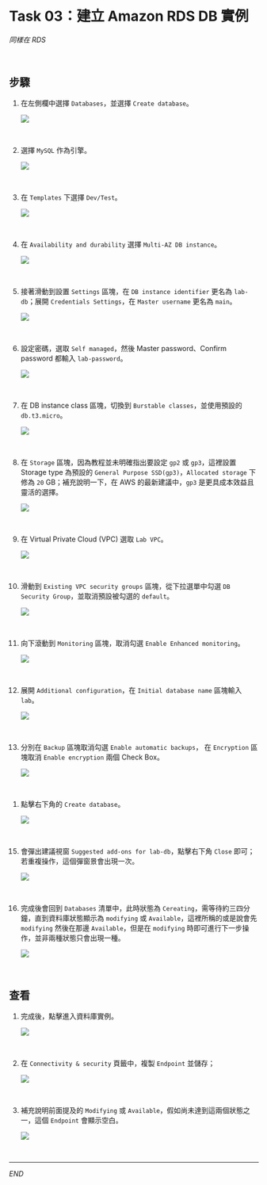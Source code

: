 # Task 03：建立 Amazon RDS DB 實例

_同樣在 RDS_

<br>

## 步驟

1. 在左側欄中選擇 `Databases`，並選擇 `Create database`。

    ![](images/img_36.png)

<br>

2. 選擇 `MySQL` 作為引擎。

    ![](images/img_37.png)

<br>

3. 在 `Templates` 下選擇 `Dev/Test`。

    ![](images/img_06.png)

<br>

4. 在 `Availability and durability` 選擇 `Multi-AZ DB instance`。

    ![](images/img_07.png)

<br>

5. 接著滑動到設置 `Settings` 區塊，在 `DB instance identifier` 更名為 `lab-db`；展開 `Credentials Settings`，在 `Master username` 更名為 `main`。

    ![](images/img_08.png)

<br>

6. 設定密碼，選取 `Self managed`，然後 Master password、Confirm password 都輸入 `lab-password`。

    ![](images/img_09.png)

<br>

7. 在 DB instance class 區塊，切換到 `Burstable classes`，並使用預設的  `db.t3.micro`。

    ![](images/img_10.png)

<br>

8. 在 `Storage` 區塊，因為教程並未明確指出要設定 `gp2` 或 `gp3`，這裡設置 Storage type 為預設的 `General Purpose SSD(gp3)`，`Allocated storage` 下修為 `20` GB；補充說明一下，在 AWS 的最新建議中，`gp3` 是更具成本效益且靈活的選擇。

    ![](images/img_11.png)

<br>

9. 在 Virtual Private Cloud (VPC) 選取 `Lab VPC`。

    ![](images/img_12.png)

<br>

10. 滑動到 `Existing VPC security groups` 區塊，從下拉選單中勾選 `DB Security Group`，並取消預設被勾選的 `default`。

    ![](images/img_13.png)

<br>

11. 向下滾動到 `Monitoring` 區塊，取消勾選 `Enable Enhanced monitoring`。

    ![](images/img_14.png)

<br>

12. 展開 `Additional configuration`，在 `Initial database name` 區塊輸入 `lab`。

    ![](images/img_46.png)

<br>

13. 分別在 `Backup` 區塊取消勾選 `Enable automatic backups`， 在 `Encryption` 區塊取消 `Enable encryption` 兩個 Check Box。

    ![](images/img_15.png)

<br>

1.  點擊右下角的 `Create database`。

    ![](images/img_40.png)

<br>

15. 會彈出建議視窗 `Suggested add-ons for lab-db`，點擊右下角 `Close` 即可；若重複操作，這個彈窗景會出現一次。

    ![](images/img_41.png)

<br>

16. 完成後會回到 `Databases` 清單中，此時狀態為 `Cereating`，需等待約三四分鐘，直到資料庫狀態顯示為 `modifying` 或 `Available`，這裡所稱的或是說會先 `modifying` 然後在那邊 `Available`，但是在 `modifying` 時即可進行下一步操作，並非兩種狀態只會出現一種。

    ![](images/img_16.png)

<br>

## 查看

1. 完成後，點擊進入資料庫實例。

    ![](images/img_38.png)

<br>

2. 在 `Connectivity & security` 頁籤中，複製 `Endpoint` 並儲存；

    ![](images/img_39.png)

<br>

3. 補充說明前面提及的 `Modifying` 或 `Available`，假如尚未達到這兩個狀態之一，這個 `Endpoint` 會顯示空白。

    ![](images/img_17.png)

<br>

___

_END_